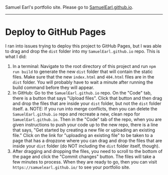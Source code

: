 Samuel Earl's portfolio site. Please go to [SamuelEarl.github.io](https://samuelearl.github.io/).

---

# Deploy to GitHub Pages

I ran into issues trying to deploy this project to GitHub Pages, but I was able to drag and drop the `dist` folder into my `SamuelEarl.github.io` repo. This is what I did:

1. In a terminal: Navigate to the root directory of this project and run `npm run build` to generate the new `dist` folder that will contain the static files. Make sure that the new `index.html` and `404.html` files are in the `dist` folder. You will probably have to wait a minute after running the build command before they will appear.
2. In GitHub: Go to the `SamuelEarl.github.io` repo. On the "Code" tab, there is a button that says "Upload files". Click that button and then drag and drop the files that are inside your `dist` folder, but not the `dist` folder itself.
    a. NOTE: If you run into merge conflicts, then you can delete the `SamuelEarl.github.io` repo and recreate a new, clean repo for `SamuelEarl.github.io`. Then in the "Code" tab of the repo, when you are given instructions to push your code up to the new repo, there is a line that says, "Get started by creating a new file or uploading an existing file." Click on the link for "uploading an existing file" to be taken to a page that has a dropzone where you can drag and drop the files that are inside your `dist` folder (do NOT including the `dist` folder itself, though).
5. After dragging and dropping the files, you need to scroll to the bottom of the page and click the "Commit changes" button. The files will take a few minutes to process. When they are ready to go, then you can visit `https://samuelearl.github.io/` to see your portfolio site.
